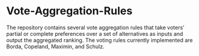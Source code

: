 # Vote-Aggregation-Rules
The repository contains several vote aggregation rules that take voters' partial or complete preferences over a set of alternatives as inputs and output the aggregated ranking. The voting rules currently implemented are Borda, Copeland, Maximin, and Schulz.
